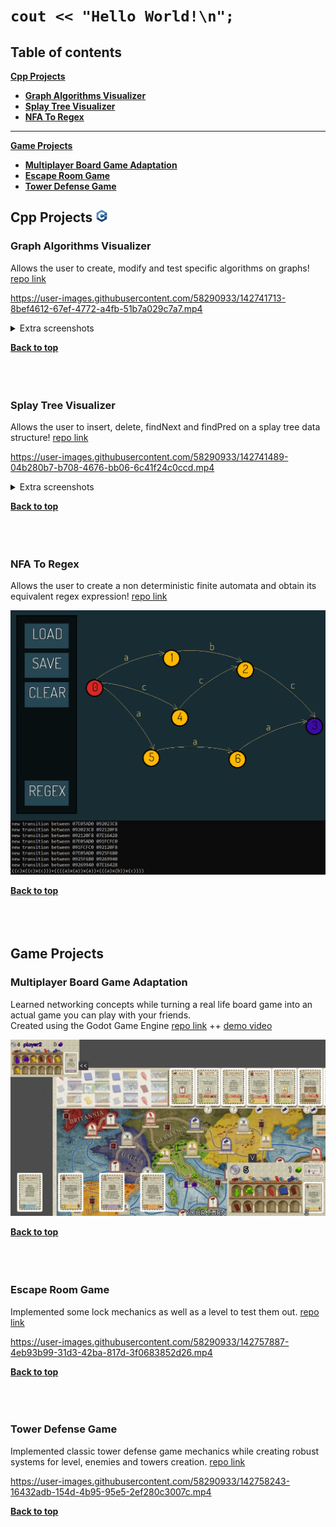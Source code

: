 
# `cout << "Hello World!\n";` 

## Table of contents ##
**[Cpp Projects](#cpp-projects)**</br>
+ **[Graph Algorithms Visualizer](#graph-algorithms-visualizer)**</br>
+ **[Splay Tree Visualizer](#splay-tree-visualizer)**</br>
+ **[NFA To Regex](#nfa-to-regex)**</br>
---
**[Game Projects](#game-projects)**</br>
+ **[Multiplayer Board Game Adaptation](#multiplayer-board-game-adaptation)**
+ **[Escape Room Game](#escape-room-game)**
+ **[Tower Defense Game](#tower-defense-game)**

## Cpp Projects <code><img height="20" src="https://raw.githubusercontent.com/github/explore/80688e429a7d4ef2fca1e82350fe8e3517d3494d/topics/cpp/cpp.png"></code>

### Graph Algorithms Visualizer
Allows the user to create, modify and test specific algorithms on graphs!
[repo link](https://github.com/meabefir/graph-viz)

https://user-images.githubusercontent.com/58290933/142741713-8bef4612-67ef-4772-a4fb-51b7a029c7a7.mp4

<details>
<summary>Extra screenshots</summary>
<br>
  <img src="https://github.com/meabefir/meabefir/blob/master/images/graph_app_1.png">
  <img src="https://github.com/meabefir/meabefir/blob/master/images/graph_app_2.png">
</details>

**[Back to top](#table-of-contents)**
</br>
</br>
</br>
</br>




### Splay Tree Visualizer
Allows the user to insert, delete, findNext and findPred on a splay tree data structure!
[repo link](https://github.com/meabefir/splay-tree)

https://user-images.githubusercontent.com/58290933/142741489-04b280b7-b708-4676-bb06-6c41f24c0ccd.mp4

<details>
<summary>Extra screenshots</summary>
<br>
  <img src="https://github.com/meabefir/meabefir/blob/master/images/splay_tree_1.png">
  <img src="https://github.com/meabefir/meabefir/blob/master/images/splay_tree_2.png">
</details>

**[Back to top](#table-of-contents)**
</br>
</br>
</br>
</br>




### NFA To Regex
Allows the user to create a non deterministic finite automata and obtain its equivalent regex expression!
[repo link](https://github.com/meabefir/regex)

<img src="https://github.com/meabefir/meabefir/blob/master/images/nfa_1.png">

**[Back to top](#table-of-contents)**
</br>
</br>
</br>
</br>



## Game Projects


### Multiplayer Board Game Adaptation

Learned networking concepts while turning a real life board game into an actual game you can play with your friends.
</br>
Created using the Godot Game Engine
[repo link](https://github.com/meabefir/concordia-client) ++ [demo video](https://www.youtube.com/watch?v=v6RstqHH5os)

<img src="https://github.com/meabefir/meabefir/blob/master/images/concordia_1.png">

**[Back to top](#table-of-contents)**
</br>
</br>
</br>
</br>


### Escape Room Game
Implemented some lock mechanics as well as a level to test them out.
[repo link](https://github.com/meabefir/escape)

https://user-images.githubusercontent.com/58290933/142757887-4eb93b99-31d3-42ba-817d-3f0683852d26.mp4

**[Back to top](#table-of-contents)**
</br>
</br>
</br>
</br>

### Tower Defense Game
Implemented classic tower defense game mechanics while creating robust systems for level, enemies and towers creation.
[repo link](https://github.com/meabefir/towerz)

https://user-images.githubusercontent.com/58290933/142758243-16432adb-154d-4b95-95e5-2ef280c3007c.mp4

**[Back to top](#table-of-contents)**
</br>
</br>
</br>
</br>

